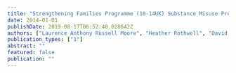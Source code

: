 ```yaml
---
title: "Strengthening Families Programme (10-14UK) Substance Misuse Prevention Programme: Findings from NPRI Randomised Trial of a Proportionate Universalism Adaptation of an Intervention for Families with Children Aged 10-14"
date: 2014-01-01
publishDate: 2019-08-17T06:52:40.028642Z
authors: ["Laurence Anthony Russell Moore", "Heather Rothwell", "David Gillespie", "Simon Murphy", "Jonathan Bryn Scourfield", "Claire Hurlow", "Joanne Holliday", "Zoe Elizabeth Sara Roberts", "David Foxcroft", "Kerenza Hood", " others"]
publication_types: ["1"]
abstract: ""
featured: false
publication: ""
---
```


